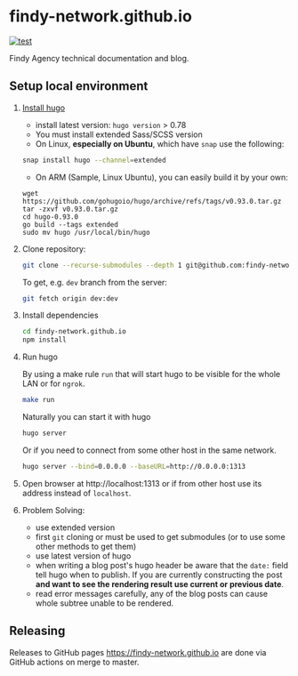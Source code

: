 # findy-network.github.io

[![test](https://github.com/findy-network/findy-network.github.io/actions/workflows/test.yml/badge.svg?branch=dev)](https://github.com/findy-network/findy-network.github.io/actions/workflows/test.yml)

Findy Agency technical documentation and blog.

## Setup local environment

1. [Install hugo](https://gohugo.io/getting-started/installing/)

   - install latest version: `hugo version` > 0.78
   - You must install extended Sass/SCSS version
   - On Linux, **especially on Ubuntu**, which have `snap` use the following:

   ```sh
   snap install hugo --channel=extended
   ```
   - On ARM (Sample, Linux Ubuntu), you can easily build it by your own:
   ```console
   wget https://github.com/gohugoio/hugo/archive/refs/tags/v0.93.0.tar.gz
   tar -zxvf v0.93.0.tar.gz 
   cd hugo-0.93.0
   go build --tags extended
   sudo mv hugo /usr/local/bin/hugo
   ```

1. Clone repository:

   ```bash
   git clone --recurse-submodules --depth 1 git@github.com:findy-network/findy-network.github.io.git
   ```

   To get, e.g. `dev` branch from the server:
   ```bash
   git fetch origin dev:dev
   ```

1. Install dependencies

   ```bash
   cd findy-network.github.io
   npm install
   ```

1. Run hugo

   By using a make rule `run` that will start hugo to be visible for the whole
   LAN or for `ngrok`.
   ```bash
   make run
   ```
   

   Naturally you can start it with hugo
   ```bash
   hugo server
   ```

   Or if you need to connect from some other host in the same network.

   ```bash
   hugo server --bind=0.0.0.0 --baseURL=http://0.0.0.0:1313
   ```

1. Open browser at http://localhost:1313 or if from other host use its address
   instead of `localhost`.

1. Problem Solving:
   - use extended version
   - first `git` cloning or must be used to get submodules (or to use some other
     methods to get them)
   - use latest version of hugo
   - when writing a blog post's hugo header be aware that the `date:` field tell
     hugo when to publish. If you are currently constructing the post **and want
     to see the rendering result use current or previous date**.
   - read error messages carefully, any of the blog posts can cause whole
     subtree unable to be rendered.

## Releasing

Releases to GitHub pages https://findy-network.github.io are done via GitHub actions on merge to master.
